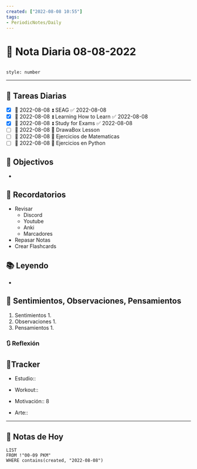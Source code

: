 ```yaml
---
created: ["2022-08-08 10:55"]
tags:
- PeriodicNotes/Daily
---
```


# 📅 Nota Diaria  08-08-2022
```toc

style: number

```

---
## 🔷 Tareas Diarias
- [x] 📅 2022-08-08 ⏫ SEAG ✅ 2022-08-08
- [x] 📅 2022-08-08 ⏫ Learning How to Learn ✅ 2022-08-08
- [x] 📅 2022-08-08 ⏫ Study for Exams ✅ 2022-08-08
- [ ] 📅 2022-08-08 🔼 DrawaBox Lesson
- [ ] 📅 2022-08-08 🔽 Ejercicios de Matematicas
- [ ] 📅 2022-08-08 🔽 Ejercicios en Python

## 🎯 Objectivos
- 
## 📕 Recordatorios
- Revisar
	- Discord
	- Youtube
	- Anki
	- Marcadores
- Repasar Notas
- Crear Flashcards
## 📚 Leyendo
- 
## 💬 Sentimientos, Observaciones, Pensamientos 
1. Sentimientos
	1. 
2. Observaciones
	1. 
3. Pensamientos
	1. 
### 🔃 Reflexión

## 🔷Tracker

- Estudio::

- Workout::

- Motivación:: 8

- Arte::
---

## 📅 Notas de Hoy
```dataview
LIST 
FROM !"00-09 PKM" 
WHERE contains(created, "2022-08-08")
```